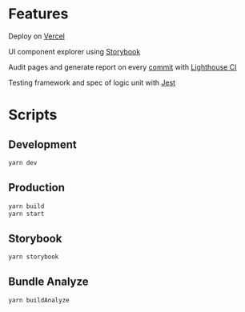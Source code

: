 # Features

Deploy on [Vercel](https://next-js-fetch-demo.vercel.app/)

UI component explorer using [Storybook](https://main--60d82f8f961fc200396771af.chromatic.com/)

Audit pages and generate report on every [commit](https://github.com/kwhsiung/next-js-fetch-demo/commits/main) with [Lighthouse CI](https://github.com/GoogleChrome/lighthouse-ci)

Testing framework and spec of logic unit with [Jest](https://jestjs.io/)

# Scripts
## Development
```bash
yarn dev
```
## Production
```bash
yarn build
yarn start
```
## Storybook
```bash
yarn storybook
```
## Bundle Analyze
```bash
yarn buildAnalyze
```
